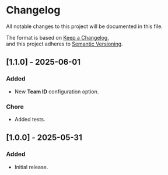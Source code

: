 # Changelog

All notable changes to this project will be documented in this file.

The format is based on [Keep a Changelog](https://keepachangelog.com/en/1.0.0/),  
and this project adheres to [Semantic Versioning](https://semver.org/spec/v2.0.0.html).

## [1.1.0] - 2025-06-01

### Added
- New **Team ID** configuration option.

### Chore
- Added tests.

## [1.0.0] - 2025-05-31

### Added
- Initial release.
